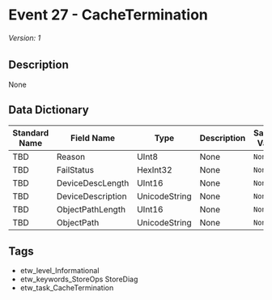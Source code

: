 # Event 27 - CacheTermination
###### Version: 1

## Description
None

## Data Dictionary
|Standard Name|Field Name|Type|Description|Sample Value|
|---|---|---|---|---|
|TBD|Reason|UInt8|None|`None`|
|TBD|FailStatus|HexInt32|None|`None`|
|TBD|DeviceDescLength|UInt16|None|`None`|
|TBD|DeviceDescription|UnicodeString|None|`None`|
|TBD|ObjectPathLength|UInt16|None|`None`|
|TBD|ObjectPath|UnicodeString|None|`None`|

## Tags
* etw_level_Informational
* etw_keywords_StoreOps StoreDiag
* etw_task_CacheTermination